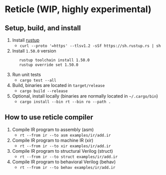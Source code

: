 # Reticle (WIP, highly experimental)

## Setup, build, and install

1. Install [rustup](https://www.rust-lang.org/tools/install)
    * `curl --proto '=https' --tlsv1.2 -sSf https://sh.rustup.rs | sh`
2. Install `1.50.0` version
    ```bash
       rustup toolchain install 1.50.0
       rustup override set 1.50.0
    ```
3. Run unit tests
    * `cargo test --all`
4. Build, binaries are located in `target/release`
    * `cargo build --release`
5. Optional, install locally (binaries are normally located in `~/.cargo/bin`)
    * `cargo install --bin rt --bin ro --path .`

## How to use reticle compiler

1. Compile IR program to assembly (asm)
    * `rt --from ir --to asm examples/ir/add.ir`
2. Compile IR program to machine IR (xir)
    * `rt --from ir --to xir examples/ir/add.ir`
3. Compile IR program to structural Verilog (struct)
    * `rt --from ir --to struct examples/ir/add.ir`
4. Compile IR program to behavioral Verilog (behav)
    * `rt --from ir --to behav examples/ir/add.ir`
